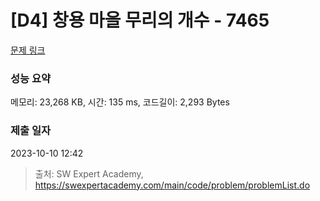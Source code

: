 # [D4] 창용 마을 무리의 개수 - 7465 

[문제 링크](https://swexpertacademy.com/main/code/problem/problemDetail.do?contestProbId=AWngfZVa9XwDFAQU) 

### 성능 요약

메모리: 23,268 KB, 시간: 135 ms, 코드길이: 2,293 Bytes

### 제출 일자

2023-10-10 12:42



> 출처: SW Expert Academy, https://swexpertacademy.com/main/code/problem/problemList.do